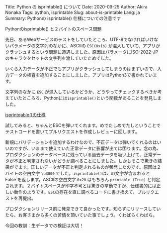 Title: Python の isprintable() について
Date: 2020-09-25
Author: Akira Nonaka
Tags: python, isprintable
Slug: about-is-printable
Lang: ja
Summary: Pythonの isprintable() 仕様についての注意です

Pythonのisprintable() と２バイトのスペース問題

先日、あるWebサービスのテストをしていたところ、UTF-8でなければいけないパラメータの文字列のなかに、ASCIIの `ESC(0x1b)` が混入していて、アプリがクラッシュするという問題に遭遇しました。原因はパラメータにISO-2022-JPのキャラクタセットの文字列を渡していたためでした。

いくら入力データが不正でもアプリがクラッシュしてしまうのはまずいので、入力データの検査を追加することにしました。アプリはPython3で書かれています。

文字列のなかに `ESC` が混入しているかどうか、どうやってチェックするべきか考えていたところろ、Pythonには`isprintable()`という関数があることを発見しました。

[isprintqable()の仕様](https://docs.python.org/ja/3.7/library/stdtypes.html#str.isprintable)


試してみると、ちゃんとESCを弾いてくれます。めでたしめでたしということでテストコードを書いてプルリクエストを作成しレビューに回します。

新規にバリデーションを追加するわけなので、不正データは弾いてくれるのはいいのですが、いままで使えていた正常データに影響が出ては困ります。念の為、プロダクションのデータベースに残っている過去データを吸い上げて、正常データが不正と判定されないかどうか調べることにしました。しかしそこで驚きの結果がでます。正しいデータが不正と判定されるものが頻発したのです。原因は２バイトの空白文字 `\u3000` でした。`isprintable()`はこの文字が含まれると False を返します。ASCIIの空白文字 `0x20` はもちろん `printable (True)` と判定されます。２バイトスペースが印字不可とは驚きの挙動ですが、仕様書的には正しい動作のようです。`ESC`の存在を直に調べるコードに書き換えて、プルリクエストを再提出。

プロダクションリリース前に発見できて良かったです。知らずにリリースしていたら、お客さまから多くの苦情を頂いていた事でしょう。くわばらくわばら。

今回の教訓：生データでの検証は大切！
